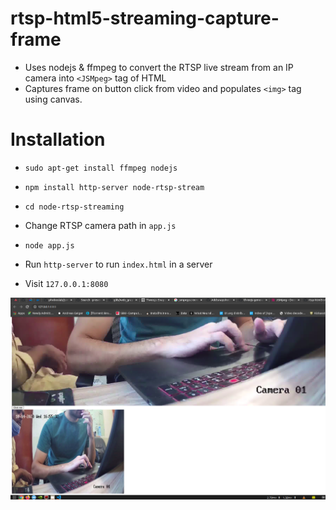 # rtsp-html5-streaming-capture-frame

- Uses nodejs & ffmpeg to convert the RTSP live stream from an IP camera into `<JSMpeg>` tag of HTML
- Captures frame on button click from video and populates `<img>` tag using canvas. 

# Installation

- `sudo apt-get install ffmpeg nodejs`

- `npm install http-server node-rtsp-stream`

- `cd node-rtsp-streaming`

- Change RTSP camera path in `app.js`

- `node app.js`

- Run `http-server` to run `index.html` in a server

- Visit `127.0.0.1:8080`

![Sample](https://github.com/omair18/rtsp-html5-streaming-capture-frame/blob/master/node-rtsp-streaming/screenshot.png)
